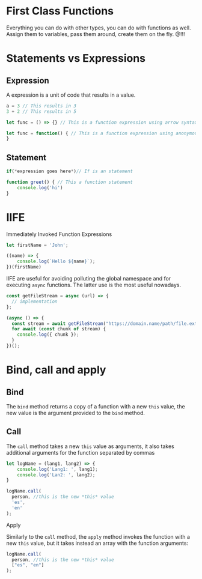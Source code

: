 # First Class Functions
Everything you can do with other types, you can do with functions as well. Assign them to variables, pass them around, create them on the fly. @!!!

# Statements vs Expressions

## Expression
A expression is a unit of code that results in a value.

```js
a = 3 // This results in 3
3 + 2 // This results in 5

let func = () => {} // This is a function expression using arrow syntax

let func = function() { // This is a function expression using anonymous function syntax
}

```

## Statement

```js
if(*expression goes here*)// If is an statement 

function greet() { // This a function statement
	console.log('hi')
}
```

# IIFE

Immediately Invoked Function Expressions

```js
let firstName = 'John';

((name) => {
	console.log(`Hello ${name}`);
})(firstName)
```

IIFE are useful for avoiding polluting the global namespace and for executing `async` functions. The latter use is the most useful nowadays.
```js
const getFileStream = async (url) => {
  // implementation
};

(async () => {
  const stream = await getFileStream("https://domain.name/path/file.ext");
  for await (const chunk of stream) {
    console.log({ chunk });
  }
})();
```

# Bind, call and apply

## Bind

The `bind` method returns a copy of a function with a new `this` value, the new value is the argument provided to the `bind` method.

## Call

The `call` method takes a new `this` value as arguments, it also takes additional arguments for the function separated by commas

```js
let logName = (lang1, lang2) => {
	console.log('Lang1: ', lang1);
	console.log('Lan2: ', lang2);
}

logName.call(
  person, //this is the new *this* value
  'es',
  'en'
);
```

Apply

Similarly to the `call` method, the `apply` method invokes the function with a new `this` value, but it takes instead an array with the function arguments:

```js
logName.call(
  person, //this is the new *this* value
  ["es", "en"]
);
```
